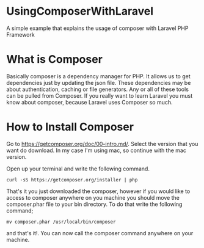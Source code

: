 UsingComposerWithLaravel
========================

A simple example that explains the usage of composer with Laravel PHP Framework

What is Composer 
========================

Basically composer is a dependency manager for PHP. It allows us to get dependencies just by updating the json file. These dependencies may be about authentication, caching or file generators. Any or all of these tools can be pulled from Composer. If you really want to learn Laravel you must know about composer, because Laravel uses Composer so much. 

How to Install Composer
========================
Go to https://getcomposer.org/doc/00-intro.md/. Select the version that you want do download. In my case I'm using mac, so continue with the mac version.

Open up your terminal and write the following command.

<pre class=" language-bash"><code class=" language-bash">curl -sS https://getcomposer.org/installer | php
</code></pre>

That's it you just downloaded the composer, however if you would like to access to composer anywhere on you machine you should move the composer.phar file to your bin directory. To do that write the following command;

<pre class=" language-bash"><code class=" language-bash">mv composer.phar /usr/local/bin/composer</code></pre>

and that's it!. You can now call the composer command anywhere on your machine. 




